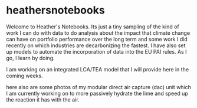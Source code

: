 # heathersnotebooks



Welcome to Heather's Notebooks. Its just a tiny sampling of the kind of work I can do 
with data to do analysis about the impact that climate change 
can have on portfolio performance over the long term and some work I did recently 
on which industries are decarbonizing the fastest. I have also set up models to 
automate the incorporation of data into the EU PAI rules. As I go, I learn by doing. 

I am working on an integrated LCA/TEA model that I will provide here in the coming weeks. 

here also are some photos of my modular direct air capture (dac) unit which I am currently 
working on to more passively hydrate the lime and speed up the reaction it has with the air.


